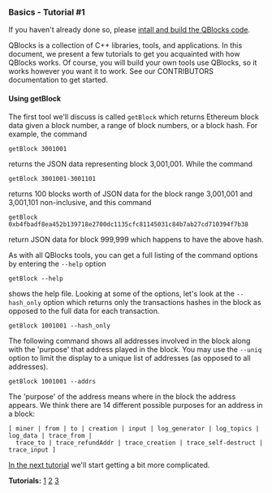 ### Basics - Tutorial #1

If you haven't already done so, please [intall and build the QBlocks code](../../src/other/install/INSTALL.md).

QBlocks is a collection of C++ libraries, tools, and applications. In this document, we present a few tutorials to get you acquainted with how QBlocks works. Of course, you will build your own tools use QBlocks, so it works however you want it to work. See our CONTRIBUTORS documentation to get started.

#### Using getBlock

The first tool we'll discuss is called `getBlock` which returns Ethereum block data given a block number, a range of block numbers, or a block hash. For example, the command

    getBlock 3001001

returns the JSON data representing block 3,001,001. While the command

    getBlock 3001001-3001101

returns 100 blocks worth of JSON data for the block range 3,001,001 and 3,001,101 non-inclusive, and this command

    getBlock 0xb4fbadf8ea452b139718e2700dc1135cfc81145031c84b7ab27cd710394f7b38

return JSON data for block 999,999 which happens to have the above hash.

As with all QBlocks tools, you can get a full listing of the command options by entering the `--help` option

    getBlock --help
    
shows the help file. Looking at some of the options, let's look at the `--hash_only` option which returns only the transactions hashes in the block as opposed to the full data for each transaction.

    getBlock 1001001 --hash_only
    
The following command shows all addresses involved in the block along with the 'purpose' that address played in the block. You may use the `--uniq` option to limit the display to a unique list of addresses (as opposed to all addresses).

    getBlock 1001001 --addrs

The 'purpose' of the address means where in the block the address appears. We think there are 14 different possible purposes for an address in a block:

    [ miner | from | to | creation | input | log_generator | log_topics | log_data | trace_from |
      trace_to | trace_refundAddr | trace_creation | trace_self-destruct | trace_input ]

[In the next tutorial](tutorial2.md) we'll start getting a bit more complicated.

**Tutorials:** [1](README.md) [2](tutorial2.md) [3](tutorial3.md)
